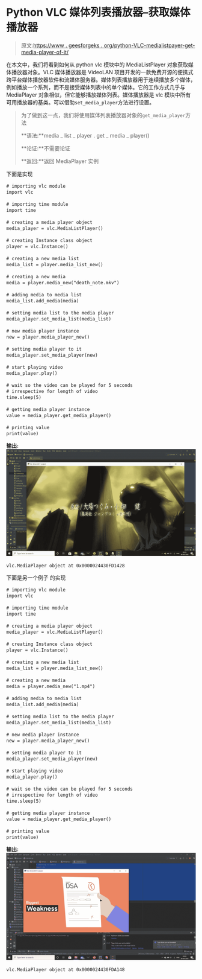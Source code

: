 # Python VLC 媒体列表播放器–获取媒体播放器

> 原文:[https://www . geesforgeks . org/python-VLC-medialistpayer-get-media-player-of-it/](https://www.geeksforgeeks.org/python-vlc-medialistplayer-getting-media-player-of-it/)

在本文中，我们将看到如何从 python vlc 模块中的 MediaListPlayer 对象获取媒体播放器对象。VLC 媒体播放器是 VideoLAN 项目开发的一款免费开源的便携式跨平台媒体播放器软件和流媒体服务器。媒体列表播放器用于连续播放多个媒体，例如播放一个系列，而不是接受媒体列表中的单个媒体。它的工作方式几乎与 MediaPlayer 对象相似，但它能够播放媒体列表。媒体播放器是 vlc 模块中所有可用播放器的基类。可以借助`set_media_player`方法进行设置。

> 为了做到这一点，我们将使用媒体列表播放器对象的`get_media_player`方法
> 
> **语法:**media _ list _ player . get _ media _ player()
> 
> **论证:**不需要论证
> 
> **返回:**返回 MediaPlayer 实例

下面是实现

```
# importing vlc module
import vlc

# importing time module
import time

# creating a media player object
media_player = vlc.MediaListPlayer()

# creating Instance class object
player = vlc.Instance()

# creating a new media list
media_list = player.media_list_new()

# creating a new media
media = player.media_new("death_note.mkv")

# adding media to media list
media_list.add_media(media)

# setting media list to the media player
media_player.set_media_list(media_list)

# new media player instance
new = player.media_player_new()

# setting media player to it
media_player.set_media_player(new)

# start playing video
media_player.play()

# wait so the video can be played for 5 seconds
# irrespective for length of video
time.sleep(5)

# getting media player instance
value = media_player.get_media_player()

# printing value
print(value)
```

**输出:**
![](img/57ccffa8c486070958f67ed1dd7ef62e.png)

```
vlc.MediaPlayer object at 0x0000024430FD1428

```

下面是另一个例子
的实现

```
# importing vlc module
import vlc

# importing time module
import time

# creating a media player object
media_player = vlc.MediaListPlayer()

# creating Instance class object
player = vlc.Instance()

# creating a new media list
media_list = player.media_list_new()

# creating a new media
media = player.media_new("1.mp4")

# adding media to media list
media_list.add_media(media)

# setting media list to the media player
media_player.set_media_list(media_list)

# new media player instance
new = player.media_player_new()

# setting media player to it
media_player.set_media_player(new)

# start playing video
media_player.play()

# wait so the video can be played for 5 seconds
# irrespective for length of video
time.sleep(5)

# getting media player instance
value = media_player.get_media_player()

# printing value
print(value)
```

**输出:**
![](img/1182bf29ec1fe0d0a2c3ce2234f329d4.png)

```
vlc.MediaPlayer object at 0x0000024430FDA148

```